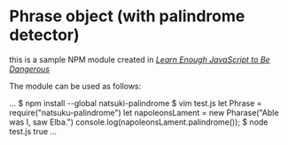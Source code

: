 # Phrase object (with palindrome detector)

this is a sample NPM module created in [_Learn Enough JavaScript to Be Dangerous_](https://www.learnenough.com/javascript-tutorial)

The module can be used as follows:

...
$ npm install --global natsuki-palindrome
$ vim test.js
let Phrase = require("natsuku-palindrome")
let napoleonsLament = new Pharase("Able was I, saw Elba.")
console.log(napoleonsLament.palindrome());
$ node test.js
true
...
